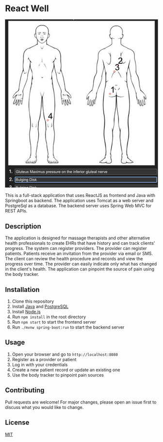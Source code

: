 # React Well

![img1](https://raw.githubusercontent.com/benoitmarsot/ReactWell/main/src/main/resources/static/readme.png)

This is a full-stack application that uses ReactJS as frontend and Java with Springboot as backend. The application uses Tomcat as a web server and PostgreSql as a database. The backend server uses Spring Web MVC for REST APIs.

## Description

The application is designed for massage therapists and other alternative health professionals to create EHRs that have history and can track clients' progress. The system can register providers. The provider can register patients. Patients receive an invitation from the provider via email or SMS. The client can review the health procedure and records and view the progress over time. The provider can easily indicate only what has changed in the client's health. The application can pinpoint the source of pain using the body tracker.

## Installation

1. Clone this repository
2. Install [Java](https://www.java.com/en/download/) and [PostgreSQL](https://www.postgresql.org/download/)
3. Install [Node.js](https://nodejs.org/en/download/)
4. Run `npm install` in the root directory
5. Run `npm start` to start the frontend server
6. Run `./mvnw spring-boot:run` to start the backend server

## Usage

1. Open your browser and go to `http://localhost:8080`
2. Register as a provider or patient
3. Log in with your credentials
4. Create a new patient record or update an existing one
5. Use the body tracker to pinpoint pain sources

## Contributing

Pull requests are welcome! For major changes, please open an issue first to discuss what you would like to change.

## License

[MIT](https://choosealicense.com/licenses/mit/)

